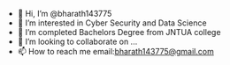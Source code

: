 - 👋 Hi, I’m @bharath143775
- 👀 I’m interested in Cyber Security and Data Science
- 🌱 I’m completed Bachelors Degree from JNTUA college
- 💞️ I’m looking to collaborate on ...
- 📫 How to reach me email:bharath143775@gmail.com

<!---
bharath143775/bharath143775 is a ✨ special ✨ repository because its `README.md` (this file) appears on your GitHub profile.
You can click the Preview link to take a look at your changes.
--->
